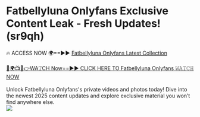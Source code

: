# Fatbellyluna Onlyfans Exclusive Content Leak - Fresh Updates! (sr9qh)

🔥 ACCESS NOW 🌍==►► <a href="https://tinyurl.com/kvy9nzfs" rel="nofollow">Fatbellyluna Onlyfans Latest Collection</a>
<br><br>
[🔴🌍📺📱👉WA𝚃CH Now==►► CLICK HERE TO Fatbellyluna Onlyfans 𝚆𝙰𝚃𝙲𝙷 NOW](https://tinyurl.com/kvy9nzfs)
<br><br>
Unlock Fatbellyluna Onlyfans's private videos and photos today! Dive into the newest 2025 content updates and explore exclusive material you won’t find anywhere else.
<br>
<a href="https://tinyurl.com/kvy9nzfs" rel="nofollow" data-target="animated-image.originalLink"><img src="https://camo.githubusercontent.com/8a4f000d20f83aca3bf7ec5f350d767afa0574a8a352519fd8cfa583a6f93a33/68747470733a2f2f692e696d6775722e636f6d2f644a486b345a712e676966" data-canonical-src="https://i.imgur.com/dJHk4Zq.gif" style="max-width: 100%; display: inline-block;" data-target="animated-image.originalImage"></a>
<br>
